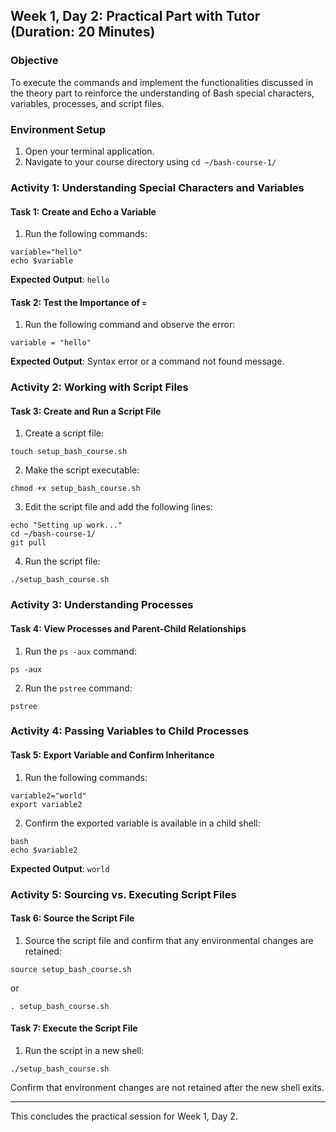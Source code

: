 ## Week 1, Day 2: Practical Part with Tutor (Duration: 20 Minutes)

### Objective

To execute the commands and implement the functionalities discussed in the theory part to reinforce the understanding of Bash special characters, variables, processes, and script files.

### Environment Setup

1. Open your terminal application.
2. Navigate to your course directory using `cd ~/bash-course-1/`

### Activity 1: Understanding Special Characters and Variables

#### Task 1: Create and Echo a Variable

1. Run the following commands:

```shell
variable="hello"
echo $variable
```

**Expected Output**: `hello`

#### Task 2: Test the Importance of `=`

1. Run the following command and observe the error:

```shell
variable = "hello"
```

**Expected Output**: Syntax error or a command not found message.

### Activity 2: Working with Script Files

#### Task 3: Create and Run a Script File

1. Create a script file:

```shell
touch setup_bash_course.sh
```

2. Make the script executable:

```shell
chmod +x setup_bash_course.sh
```

3. Edit the script file and add the following lines:

```shell
echo "Setting up work..."
cd ~/bash-course-1/
git pull
```

4. Run the script file:

```shell
./setup_bash_course.sh
```

### Activity 3: Understanding Processes

#### Task 4: View Processes and Parent-Child Relationships

1. Run the `ps -aux` command:

```shell
ps -aux
```

2. Run the `pstree` command:

```shell
pstree
```

### Activity 4: Passing Variables to Child Processes

#### Task 5: Export Variable and Confirm Inheritance

1. Run the following commands:

```shell
variable2="world"
export variable2
```

2. Confirm the exported variable is available in a child shell:

```shell
bash
echo $variable2
```

**Expected Output**: `world`

### Activity 5: Sourcing vs. Executing Script Files

#### Task 6: Source the Script File

1. Source the script file and confirm that any environmental changes are retained:

```shell
source setup_bash_course.sh
```

or

```shell
. setup_bash_course.sh
```

#### Task 7: Execute the Script File

1. Run the script in a new shell:

```shell
./setup_bash_course.sh
```

Confirm that environment changes are not retained after the new shell exits.

---

This concludes the practical session for Week 1, Day 2.
